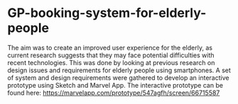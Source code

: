 # GP-booking-system-for-elderly-people
The aim was to create an improved user experience for the elderly, as current research suggests that they may face potential difficulties with recent technologies. This was done by looking at previous research on design issues and requirements for elderly people using smartphones. A set of system and design requirements were gathered to develop an interactive prototype using Sketch and Marvel App. The interactive prototype can be found here: https://marvelapp.com/prototype/547agfh/screen/66715587
